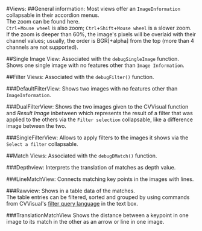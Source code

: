 #Views:
##General information:
Most views offer an `ImageInformation` collapsable in their accordion menus.  
The zoom can be found here.  
`Ctrl`+`Mouse wheel` is also zoom; `Ctrl`+`Shift`+`Mouse wheel` is a slower zoom.  
If the zoom is deeper than 60%, the image's pixels will be overlaid with their channel values; usually, the order is BGR[+alpha] from the top (more than 4 channels are not supported).    
  
##Single Image View:
Associated with the `debugSingleImage` function.  
Shows one single image with no features other than `Image Information`.  

##Filter Views:
Associated with the `debugFilter()` function.  

###DefaultFilterView:
Shows two images with no features other than `ImageInformation`.  

###DualFilterView:
Shows the two images given to the CVVisual function and _Result Image_ inbetween 
which represents the result of a filter that was applied to the others via the `Filter selection` collapsable,
like a difference image between the two.  
  
###SingleFilterView:
Allows to apply filters to the images it shows via the `Select a filter` collapsable.  

##Match Views:
Associated with the `debugDMatch()` function.  

###Depthview: 
Interprets the translation of matches as depth value. 

###LineMatchView:
Connects matching key points in the images with lines.  

###Rawview:
Shows in a table data of the matches.  
The table entries can be filtered, sorted and grouped by using commands from CVVisual's [filter query language](filterquery-ref.html) in the text box.  

###TranslationMatchView
Shows the distance between a keypoint in one image to its match in the other as an arrow or line in one image.

